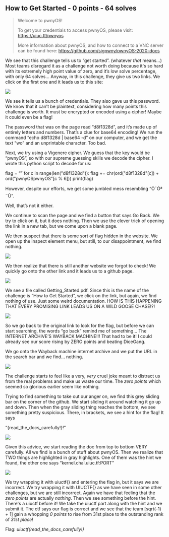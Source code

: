## How to Get Started - 0 points - 64 solves

>Welcome to pwnyOS!
>
>To get your credentials to access pwnyOS, please visit: https://uiuc.tf/pwnyos
>
>More information about pwnyOS, and how to connect to a VNC server can be found here: https://github.com/sigpwny/pwnyOS-2020-docs

We see that this challenge tells us to “get started”. (whatever *that* means...)  Most teams disregard it as a challenge not worth doing because it's so hard with its extremely high point value of zero, and it’s low solve percentage, with only 64 solves... Anyway, in this challenge, they give us two links. We click on the first one and it leads us to this site:

![](https://raw.githubusercontent.com/matdaneth/uiuctf-writeups/master/Images/how_to_get_started/writeups31.PNG)

We see it tells us a bunch of credentials. They also gave us this password. We know that it can’t be plaintext, considering how many points this challenge is worth. It must be encrypted or encoded using a cipher! Maybe it could even be a flag!

The password that was on the page read  “d8f1328d”, and it’s made up of entirely letters and numbers. That’s a clue for base64 encoding! We run the command “echo d8f1328d | base64 -d” on our computer, and we get the text “wo” and an unprintable character. Too bad.

Next, we try using a Vigenere cipher. We guess that the key would be “pwnyOS”, so with our supreme guessing skills we decode the cipher. I wrote this python script to decode for us:

   flag = “”
   for c in range(len("d8f1328d")):
	flag += chr(ord("d8f1328d"[c]) + ord("pwnyOSpwnyOS"[c % 6]))
   print(flag)

However, despite our efforts, we get some jumbled mess resembling “Ô¯Ôª¨Û”.

Well, that’s not it either.

We continue to scan the page and we find a button that says Go Back. We try to click on it, but it does nothing. Then we use the clever trick of opening the link in a new tab, but we come upon a blank page. 

We then suspect that there is some sort of flag hidden in the website. We open up the inspect element menu, but still, to our disappointment, we find nothing. 

![](https://raw.githubusercontent.com/matdaneth/uiuctf-writeups/master/Images/how_to_get_started/writeups32.PNG)

We then realize that there is still another website we forgot to check! We quickly go onto the other link and it leads us to a github page.


![](https://raw.githubusercontent.com/matdaneth/uiuctf-writeups/master/Images/how_to_get_started/writeups33.PNG)

We see a file called Getting_Started.pdf. Since this is the name of the challenge is “How to Get Started”, we click on the link, but again, we find nothing of use. Just some weird documentation. HOW IS THIS HAPPENING THAT EVERY PROMISING LINK LEADS US ON A WILD GOOSE CHASE!?! 

![](https://raw.githubusercontent.com/matdaneth/uiuctf-writeups/master/Images/how_to_get_started/writeups34.PNG)

So we go back to the original link to look for the flag, but before we can start searching, the words “go back” remind me of something… The INTERNET ARCHIVE’S WAYBACK MACHINE!!! That had to be it! I could already see our score rising by ZERO points and beating DiceGang.

We go onto the Wayback machine internet archive and we put the URL in the search bar and we find… nothing.

![](https://raw.githubusercontent.com/matdaneth/uiuctf-writeups/master/Images/how_to_get_started/writeups35.PNG)

The challenge starts to feel like a very, *very* cruel joke meant to distract us from the real problems and make us waste our time. The *zero points* which seemed so glorious earlier seem like nothing. 

Trying to find something to take out our anger on, we find this grey sliding bar on the corner of the github. We start sliding it around watching it go up and down. Then when the gray sliding thing reaches the bottom, we see something pretty suspicious. 
There, in brackets, we see a hint for the flag! It says 

“{read_the_docs_carefully!}!”

![](https://raw.githubusercontent.com/matdaneth/uiuctf-writeups/master/Images/how_to_get_started/writeups36.PNG)

Given this advice, we start reading the doc from top to bottom VERY carefully. All we find is a bunch of stuff about pwnyOS. Then we realize that TWO things are highlighted in gray highlights. One of them was the hint we found, the other one says “kernel.chal.uiuc.tf:PORT”

![](https://raw.githubusercontent.com/matdaneth/uiuctf-writeups/master/Images/how_to_get_started/writeups37.PNG)

We try wrapping it with uiuctf{} and entering the flag in, but it says we are incorrect. We try wrapping it with UIUCTF{} as we have seen in some other challenges, but we are still incorrect.
Again we have that feeling that the *zero points* are actually *nothing*. Then we see something before the hint. There's a uiuctf before it! We take the uiuctf part along with the hint and we submit it. The ctf says our flag is correct and we see that the team [sqrt(-1) + 1] gain a whopping *0 points* to rise from 31st place to the outstanding rank of *31st place*!

Flag: *uiuctf{read_the_docs_carefully!}*
